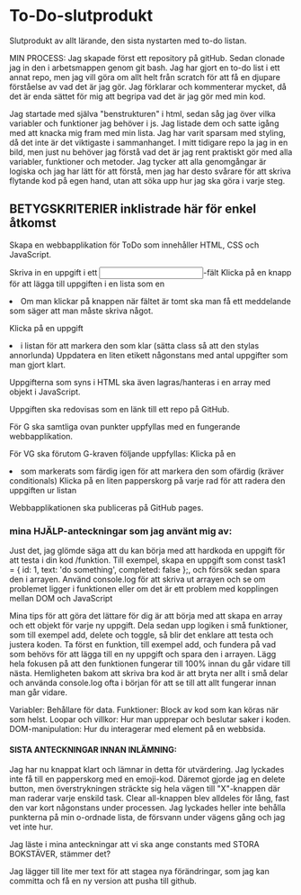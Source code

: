 # To-Do-slutprodukt
Slutprodukt av allt lärande, den sista nystarten med to-do listan.

MIN PROCESS:
Jag skapade först ett repository på gitHub. Sedan clonade jag in den i arbetsmappen genom git bash. Jag har gjort en to-do list i ett annat repo, men jag vill göra om allt helt från scratch för att få en djupare förståelse av vad det är jag gör.
Jag förklarar och kommenterar mycket, då det är enda sättet för mig att begripa vad det är jag gör med min kod.

Jag startade med själva "benstrukturen" i html, sedan såg jag över vilka variabler och funktioner jag behöver i js. Jag listade dem och satte igång med att knacka mig fram med min lista. Jag har varit sparsam med styling, då det inte är det viktigaste i sammanhanget. I mitt tidigare repo la jag in en bild, men just nu behöver jag förstå vad det är jag rent praktiskt gör med alla variabler, funktioner och metoder. Jag tycker att alla genomgångar är logiska och jag har lätt för att förstå, men jag har desto svårare för att skriva flytande kod på egen hand, utan att söka upp hur jag ska göra i varje steg.  


## BETYGSKRITERIER inklistrade här för enkel åtkomst
Skapa en webbapplikation för ToDo som innehåller HTML, CSS och JavaScript.

Skriva in en uppgift i ett <input>-fält
Klicka på en knapp för att lägga till uppgiften i en lista som en <li>
Om man klickar på knappen när fältet är tomt ska man få ett meddelande som säger att man måste skriva något.

Klicka på en uppgift <li> i listan för att markera den som klar (sätta class så att den stylas annorlunda)
Uppdatera en liten etikett någonstans med antal uppgifter som man gjort klart.

Uppgifterna som syns i HTML ska även lagras/hanteras i en array med objekt i JavaScript.

Uppgiften ska redovisas som en länk till ett repo på GitHub.

För G ska samtliga ovan punkter uppfyllas med en fungerande webbapplikation.

För VG ska förutom G-kraven följande uppfyllas:
Klicka på en <li> som markerats som färdig igen för att markera den som ofärdig (kräver conditionals)
Klicka på en liten papperskorg på varje rad för att radera den uppgiften ur listan

Webbapplikationen ska publiceras på GitHub pages.


### mina HJÄLP-anteckningar som jag använt mig av:
Just det, jag glömde säga att du kan börja med att hardkoda en uppgift för att testa i din kod /funktion. Till exempel, skapa en uppgift som const task1 = { id: 1, text: 'do something', completed: false };, och försök sedan spara den i arrayen. Använd console.log för att skriva ut arrayen och se om problemet ligger i funktionen eller om det är ett problem med kopplingen mellan DOM och JavaScript

Mina tips för att göra det lättare för dig är att börja med att skapa en array och ett objekt för varje ny uppgift. Dela sedan upp logiken i små funktioner, som till exempel add, delete och toggle, så blir det enklare att testa och justera koden. Ta först en funktion, till exempel add, och fundera på vad som behövs för att lägga till en ny uppgift och spara den i arrayen. Lägg hela fokusen på att den funktionen fungerar till 100% innan du går vidare till nästa. Hemligheten bakom att skriva bra kod  är att bryta ner allt i små delar och använda console.log ofta i början för att se till att allt fungerar innan man går vidare.

Variabler: Behållare för data.
Funktioner: Block av kod som kan köras när som helst.
Loopar och villkor: Hur man upprepar och beslutar saker i koden.
DOM-manipulation: Hur du interagerar med element på en webbsida.

#### SISTA ANTECKNINGAR INNAN INLÄMNING:
Jag har nu knappat klart och lämnar in detta för utvärdering. 
Jag lyckades inte få till en papperskorg med en emoji-kod.
Däremot gjorde jag en delete button, men överstrykningen sträckte sig hela vägen till "X"-knappen där man raderar varje enskild task.
Clear all-knappen blev alldeles för lång, fast den var kort någonstans under processen. 
Jag lyckades heller inte behålla punkterna på min o-ordnade lista, de försvann under vägens gång och jag vet inte hur.

Jag läste i mina anteckningar att vi ska ange constants med STORA BOKSTÄVER, stämmer det?


Jag lägger till lite mer text för att stagea nya förändringar, som jag kan committa och få en ny version att pusha till github. 




